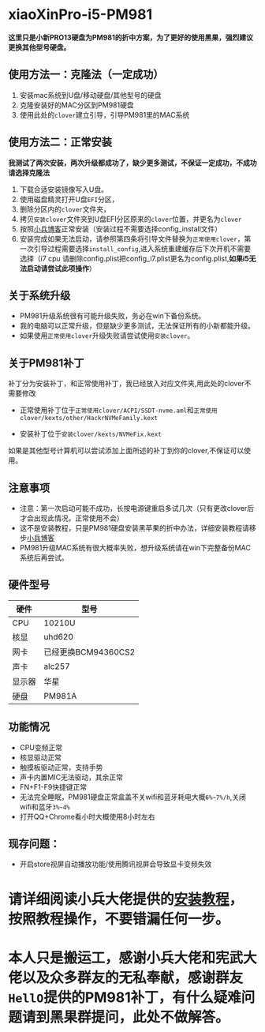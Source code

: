 # xiaoXinPro-i5-PM981

**这里只是小新PRO13硬盘为PM981的折中方案，为了更好的使用黑果，强烈建议更换其他型号硬盘。**


使用方法一：克隆法（一定成功）
---
1. 安装mac系统到U盘/移动硬盘/其他型号的硬盘
2. 克隆安装好的MAC分区到PM981硬盘
3. 使用此处的`clover`建立引导，引导PM981里的MAC系统

使用方法二：正常安装
---
**我测试了两次安装，两次升级都成功了，缺少更多测试，不保证一定成功，不成功请选择克隆法**
1. 下载合适安装镜像写入U盘。
2. 使用磁盘精灵打开U盘`EFI`分区，
3. 删除分区内的`clover`文件夹，
4. 拷贝`安装clover`文件夹到U盘EFI分区原来的`clover`位置，并更名为`clover`
5. 按照[小兵博客](https://blog.daliansky.net/Lenovo-Xiaoxin-PRO-13-2019-and-macOS-Catalina-Installation-Tutorial.html)正常安装（安装过程不需要选择config_install文件）
6. 安装完成如果无法启动，请参照第四条将引导文件替换为`正常使用clover`，第一次引导过程需要选择`install_config`,进入系统重建缓存后下次开机不需要选择（i7 cpu 请删除config.plist把config_i7.plist更名为config.plist,**如果i5无法启动请尝试此项操作**）

关于系统升级
---
* PM981升级系统很有可能升级失败，务必在win下备份系统。
* 我的电脑可以正常升级，但是缺少更多测试，无法保证所有的小新都能升级。
* 如果使用`正常使用clover`升级失败请尝试使用`安装clover`。


关于PM981补丁
---
补丁分为安装补丁，和正常使用补丁，我已经放入对应文件夹,用此处的clover不需要修改

* 正常使用补丁位于`正常使用clover/ACPI/SSDT-nvme.aml`和`正常使用clover/kexts/other/HackrNVMeFamily.kext`

* 安装补丁位于`安装clover/kexts/NVMeFix.kext`

如果是其他型号计算机可以尝试添加上面所述的补丁到你的clover,不保证可以使用。

注意事项
---
* 注意：第一次启动可能不成功，长按电源键重启多试几次（只有更改clover后才会出现此情况，正常使用不会）
* 这不是安装教程，只是PM981硬盘安装黑苹果的折中办法，详细安装教程请移步[小兵博客](https://blog.daliansky.net/Lenovo-Xiaoxin-PRO-13-2019-and-macOS-Catalina-Installation-Tutorial.html)
* PM981升级MAC系统有很大概率失败，想升级系统请在win下完整备份MAC系统后再尝试。

硬件型号
---

|硬件|型号|
| --- | --- |
|CPU|10210U|
|核显|uhd620|
|网卡|已经更换BCM94360CS2|
|声卡|alc257|
|显示器|华星|
|硬盘|PM981A|

功能情况
---
* CPU变频正常
* 核显驱动正常
* 触摸板驱动正常，支持手势
* 声卡内置MIC无法驱动，其余正常
* FN+F1-F9快捷键正常
* 无法完全睡眠，PM981硬盘正常盒盖不关wifi和蓝牙耗电大概`6%~7%/h`,关闭wifi和蓝牙`3%~4%`
* 打开QQ+Chrome看小时大概使用8小时左右

现存问题：
---
* 开启store视屏自动播放功能/使用腾讯视屏会导致显卡变频失效

# 请详细阅读小兵大佬提供的[安装教程](https://blog.daliansky.net/Lenovo-Xiaoxin-PRO-13-2019-and-macOS-Catalina-Installation-Tutorial.html)，按照教程操作，不要错漏任何一步。

# 本人只是搬运工，感谢小兵大佬和宪武大佬以及众多群友的无私奉献，感谢群友`HellO`提供的PM981补丁，有什么疑难问题请到黑果群提问，此处不做解答。
